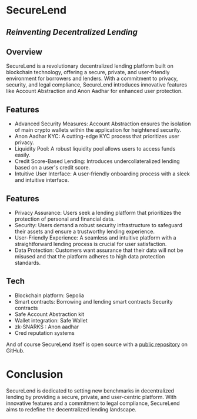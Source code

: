 # SecureLend
## _Reinventing Decentralized Lending_

## Overview

SecureLend is a revolutionary decentralized lending platform built on blockchain technology, offering a secure, private, and user-friendly environment for borrowers and lenders. With a commitment to privacy, security, and legal compliance, SecureLend introduces innovative features like Account Abstraction and Anon Aadhar for enhanced user protection.

## Features

- Advanced Security Measures: Account Abstraction ensures the isolation of main crypto wallets within the application for heightened security.
- Anon Aadhar KYC: A cutting-edge KYC process that prioritizes user privacy.
- Liquidity Pool: A robust liquidity pool allows users to access funds easily.
- Credit Score-Based Lending: Introduces undercollateralized lending based on a user's credit score.
- Intuitive User Interface: A user-friendly onboarding process with a sleek and intuitive interface.

## Features

- Privacy Assurance: Users seek a lending platform that prioritizes the protection of personal and financial data.
- Security: Users demand a robust security infrastructure to safeguard their assets and ensure a trustworthy lending experience.
- User-Friendly Experience: A seamless and intuitive platform with a straightforward lending process is crucial for user satisfaction.
- Data Protection: Customers want assurance that their data will not be misused and that the platform adheres to high data protection standards.

## Tech
- Blockchain platform: Sepolia
- Smart contracts:
  Borrowing and lending smart contracts
  Security contracts
- Safe Account Abstraction kit
- Wallet integration: Safe Wallet
- zk-SNARKS : Anon aadhar
- Cred reputation systems


And of course SecureLend itself is open source with a [public repository](https://github.com/Webxspark/secure-lend-defy-24)
 on GitHub.

# Conclusion

SecureLend is dedicated to setting new benchmarks in decentralized lending by providing a secure, private, and user-centric platform. With innovative features and a commitment to legal compliance, SecureLend aims to redefine the decentralized lending landscape.
